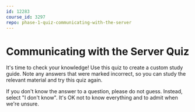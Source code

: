 ```yaml
---
id: 12283
course_id: 3297
repo: phase-1-quiz-communicating-with-the-server
---
```


# Communicating with the Server Quiz

It's time to check your knowledge! Use this quiz to create a custom study guide.
Note any answers that were marked incorrect, so you can study the relevant
material and try this quiz again.

If you don't know the answer to a question, please do not guess. Instead, select
"I don't know". It's OK not to know everything and to admit when we're unsure.
